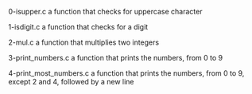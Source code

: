 0-isupper.c
a function that checks for uppercase character

1-isdigit.c
a function that checks for a digit

2-mul.c
a function that multiplies two integers

3-print_numbers.c
a function that prints the numbers, from 0 to 9

4-print_most_numbers.c
a function that prints the numbers, from 0 to 9, except 2 and 4, followed by a new line

